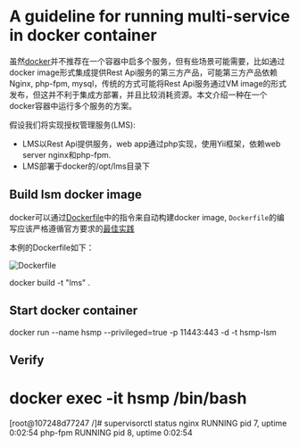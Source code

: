 # A guideline for running multi-service in docker container

虽然[docker](https://docs.docker.com/engine/admin/multi-service_container/)并不推荐在一个容器中启多个服务，但有些场景可能需要，比如通过docker image形式集成提供Rest Api服务的第三方产品，可能第三方产品依赖Nginx, php-fpm, mysql，传统的方式可能将Rest Api服务通过VM image的形式发布，但这并不利于集成方部署，并且比较消耗资源。本文介绍一种在一个docker容器中运行多个服务的方案。

假设我们将实现授权管理服务(LMS):

* LMS以Rest Api提供服务，web app通过php实现，使用Yii框架，依赖web server nginx和php-fpm.
* LMS部署于docker的/opt/lms目录下

## Build lsm docker image

docker可以通过[Dockerfile](https://docs.docker.com/engine/reference/builder/)中的指令来自动构建docker image, `Dockerfile`的编写应该严格遵循官方要求的[最佳实践](https://docs.docker.com/engine/userguide/eng-image/dockerfile_best-practices/)

本例的Dockerfile如下：

![Dockerfile](Dockerfile "Dockerfile")

  docker build -t "lms" .





## Start docker container

  docker run --name hsmp --privileged=true -p 11443:443 -d -t hsmp-lsm


## Verify

   # docker exec -it hsmp /bin/bash
   [root@107248d77247 /]# supervisorctl status
   nginx                            RUNNING   pid 7, uptime 0:02:54
   php-fpm                          RUNNING   pid 8, uptime 0:02:54
